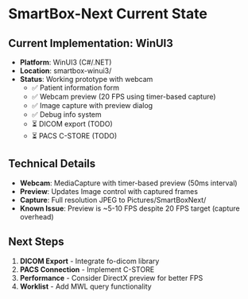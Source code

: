 # SmartBox-Next Current State

## Current Implementation: WinUI3
- **Platform**: WinUI3 (C#/.NET)
- **Location**: smartbox-winui3/
- **Status**: Working prototype with webcam
  - ✅ Patient information form
  - ✅ Webcam preview (20 FPS using timer-based capture)
  - ✅ Image capture with preview dialog
  - ✅ Debug info system
  - ⏳ DICOM export (TODO)
  - ⏳ PACS C-STORE (TODO)

## Technical Details
- **Webcam**: MediaCapture with timer-based preview (50ms interval)
- **Preview**: Updates Image control with captured frames
- **Capture**: Full resolution JPEG to Pictures/SmartBoxNext/
- **Known Issue**: Preview is ~5-10 FPS despite 20 FPS target (capture overhead)

## Next Steps
1. **DICOM Export** - Integrate fo-dicom library
2. **PACS Connection** - Implement C-STORE
3. **Performance** - Consider DirectX preview for better FPS
4. **Worklist** - Add MWL query functionality